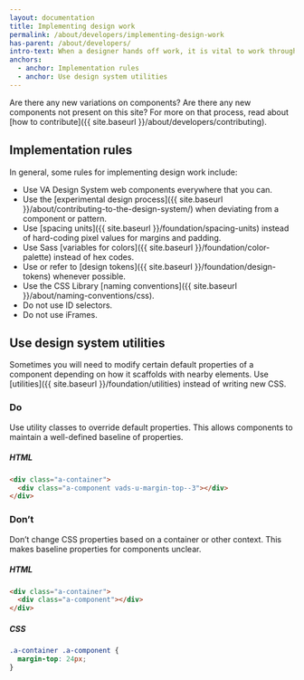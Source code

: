 ```yaml
---
layout: documentation
title: Implementing design work
permalink: /about/developers/implementing-design-work
has-parent: /about/developers/
intro-text: When a designer hands off work, it is vital to work through potential implications that design may have on the Design System.
anchors:
  - anchor: Implementation rules
  - anchor: Use design system utilities
---
```


Are there any new variations on components? Are there any new components not present on this site? For more on that process, read about [how to contribute]({{ site.baseurl }}/about/developers/contributing).

## Implementation rules

In general, some rules for implementing design work include:

- Use VA Design System web components everywhere that you can.
- Use the [experimental design process]({{ site.baseurl }}/about/contributing-to-the-design-system/) when deviating from a component or pattern.
- Use [spacing units]({{ site.baseurl }}/foundation/spacing-units) instead of hard-coding pixel values for margins and padding.
- Use Sass [variables for colors]({{ site.baseurl }}/foundation/color-palette) instead of hex codes.
- Use or refer to [design tokens]({{ site.baseurl }}/foundation/design-tokens) whenever possible.
- Use the CSS Library [naming conventions]({{ site.baseurl }}/about/naming-conventions/css).
- Do not use ID selectors.
- Do not use iFrames.

## Use design system utilities

Sometimes you will need to modify certain default properties of a component depending on how it scaffolds with nearby elements. Use [utilities]({{ site.baseurl }}/foundation/utilities) instead of writing new CSS.

<div class="do-dont">
<div class="do-dont__do">
<h3 class="do-dont__heading">Do</h3>
<div class="do-dont__content" markdown="1">
Use utility classes to override default properties. This allows components to maintain a well-defined baseline of properties.

##### HTML
```html
<div class="a-container">
  <div class="a-component vads-u-margin-top--3"></div>
</div>
```
</div>
</div>
<div class="do-dont__dont">
<h3 class="do-dont__heading">Don’t</h3>
<div class="do-dont__content" markdown="1">
Don’t change CSS properties based on a container or other context. This makes baseline properties for components unclear.

##### HTML
```html
<div class="a-container">
  <div class="a-component"></div>
</div>
```
##### CSS
```css
.a-container .a-component {
  margin-top: 24px;
}
```
</div>
</div>
</div>
